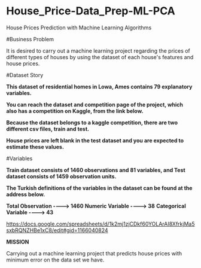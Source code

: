 # House_Price-Data_Prep-ML-PCA

House Prices Prediction with Machine Learning Algorithms

#Business Problem

It is desired to carry out a machine learning project regarding the prices of different types of houses by using the dataset of each house's features and house prices.

#Dataset Story

**This dataset of residential homes in Lowa, Ames contains 79 explanatory variables.**

**You can reach the dataset and competition page of the project, which also has a competition on Kaggle, from the link below.**

**Because the dataset belongs to a kaggle competition, there are two different csv files, train and test.**

**House prices are left blank in the test dataset and you are expected to estimate these values.**

#Variables

**Train dataset consists of 1460 observations and 81 variables, and Test dataset consists of 1459 observation units.**

**The Turkish definitions of the variables in the dataset can be found at the address below.**

**Total Observation ----> 1460**
**Numeric Variable ----> 38**
**Categorical Variable ----> 43**

https://docs.google.com/spreadsheets/d/1k2mj1zjCDkf60YOLArAI8XfrkjMa5sxbRQNZHBe1xC8/edit#gid=1166040824

**MISSION**

Carrying out a machine learning project that predicts house prices with minimum error on the data set we have.
